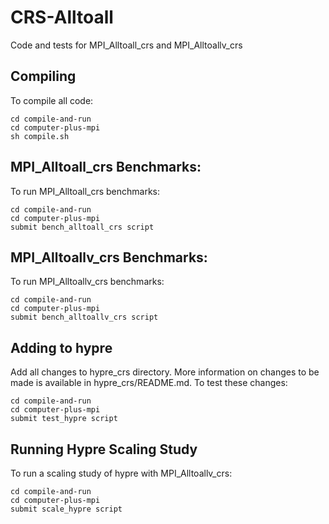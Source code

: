 # CRS-Alltoall
Code and tests for MPI_Alltoall_crs and MPI_Alltoallv_crs

## Compiling
To compile all code:
```
cd compile-and-run
cd computer-plus-mpi
sh compile.sh
```

## MPI_Alltoall_crs Benchmarks:
To run MPI_Alltoall_crs benchmarks:
```
cd compile-and-run
cd computer-plus-mpi
submit bench_alltoall_crs script
```

## MPI_Alltoallv_crs Benchmarks:
To run MPI_Alltoallv_crs benchmarks:
```
cd compile-and-run
cd computer-plus-mpi
submit bench_alltoallv_crs script
```

## Adding to hypre
Add all changes to hypre_crs directory.  More information on changes to be made is available in hypre_crs/README.md.
To test these changes:
```
cd compile-and-run
cd computer-plus-mpi
submit test_hypre script
```

## Running Hypre Scaling Study
To run a scaling study of hypre with MPI_Alltoallv_crs:
```
cd compile-and-run
cd computer-plus-mpi
submit scale_hypre script
```
